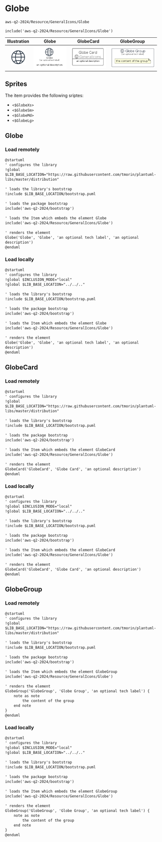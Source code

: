 # Globe


```text
aws-q2-2024/Resource/GeneralIcons/Globe
```

```text
include('aws-q2-2024/Resource/GeneralIcons/Globe')
```



| Illustration | Globe | GlobeCard | GlobeGroup |
| :---: | :---: | :---: | :---: |
| ![illustration for Illustration](../../../aws-q2-2024/Resource/GeneralIcons/Globe.png) | ![illustration for Globe](../../../aws-q2-2024/Resource/GeneralIcons/Globe.Local.png) | ![illustration for GlobeCard](../../../aws-q2-2024/Resource/GeneralIcons/GlobeCard.Local.png) | ![illustration for GlobeGroup](../../../aws-q2-2024/Resource/GeneralIcons/GlobeGroup.Local.png) |



## Sprites
The item provides the following sriptes:

- `<$GlobeXs>`
- `<$GlobeSm>`
- `<$GlobeMd>`
- `<$GlobeLg>`





## Globe

### Load remotely
```plantuml
@startuml
' configures the library
!global $LIB_BASE_LOCATION="https://raw.githubusercontent.com/tmorin/plantuml-libs/master/distribution"

' loads the library's bootstrap
!include $LIB_BASE_LOCATION/bootstrap.puml

' loads the package bootstrap
include('aws-q2-2024/bootstrap')

' loads the Item which embeds the element Globe
include('aws-q2-2024/Resource/GeneralIcons/Globe')

' renders the element
Globe('Globe', 'Globe', 'an optional tech label', 'an optional description')
@enduml
```

### Load locally
```plantuml
@startuml
' configures the library
!global $INCLUSION_MODE="local"
!global $LIB_BASE_LOCATION="../../.."

' loads the library's bootstrap
!include $LIB_BASE_LOCATION/bootstrap.puml

' loads the package bootstrap
include('aws-q2-2024/bootstrap')

' loads the Item which embeds the element Globe
include('aws-q2-2024/Resource/GeneralIcons/Globe')

' renders the element
Globe('Globe', 'Globe', 'an optional tech label', 'an optional description')
@enduml
```

## GlobeCard

### Load remotely
```plantuml
@startuml
' configures the library
!global $LIB_BASE_LOCATION="https://raw.githubusercontent.com/tmorin/plantuml-libs/master/distribution"

' loads the library's bootstrap
!include $LIB_BASE_LOCATION/bootstrap.puml

' loads the package bootstrap
include('aws-q2-2024/bootstrap')

' loads the Item which embeds the element GlobeCard
include('aws-q2-2024/Resource/GeneralIcons/Globe')

' renders the element
GlobeCard('GlobeCard', 'Globe Card', 'an optional description')
@enduml
```

### Load locally
```plantuml
@startuml
' configures the library
!global $INCLUSION_MODE="local"
!global $LIB_BASE_LOCATION="../../.."

' loads the library's bootstrap
!include $LIB_BASE_LOCATION/bootstrap.puml

' loads the package bootstrap
include('aws-q2-2024/bootstrap')

' loads the Item which embeds the element GlobeCard
include('aws-q2-2024/Resource/GeneralIcons/Globe')

' renders the element
GlobeCard('GlobeCard', 'Globe Card', 'an optional description')
@enduml
```

## GlobeGroup

### Load remotely
```plantuml
@startuml
' configures the library
!global $LIB_BASE_LOCATION="https://raw.githubusercontent.com/tmorin/plantuml-libs/master/distribution"

' loads the library's bootstrap
!include $LIB_BASE_LOCATION/bootstrap.puml

' loads the package bootstrap
include('aws-q2-2024/bootstrap')

' loads the Item which embeds the element GlobeGroup
include('aws-q2-2024/Resource/GeneralIcons/Globe')

' renders the element
GlobeGroup('GlobeGroup', 'Globe Group', 'an optional tech label') {
    note as note
        the content of the group
    end note
}
@enduml
```

### Load locally
```plantuml
@startuml
' configures the library
!global $INCLUSION_MODE="local"
!global $LIB_BASE_LOCATION="../../.."

' loads the library's bootstrap
!include $LIB_BASE_LOCATION/bootstrap.puml

' loads the package bootstrap
include('aws-q2-2024/bootstrap')

' loads the Item which embeds the element GlobeGroup
include('aws-q2-2024/Resource/GeneralIcons/Globe')

' renders the element
GlobeGroup('GlobeGroup', 'Globe Group', 'an optional tech label') {
    note as note
        the content of the group
    end note
}
@enduml
```

